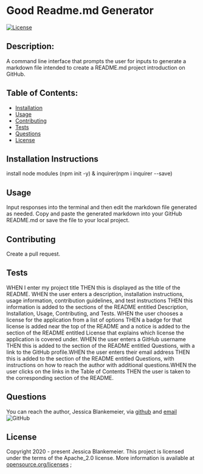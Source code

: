# Good Readme.md Generator
[![License](https://img.shields.io/badge/License-Apache%202.0-blue.svg)](https://opensource.org/licenses/Apache-2.0)
## Description:  
 A command line interface that prompts the user for inputs to generate a markdown file intended to create a README.md project introduction on GitHub.

    
## Table of Contents:
* [Installation](#installation-instructions)
* [Usage](#usage)
* [Contributing](#contributing)
* [Tests](#tests)
* [Questions](#questions)
* [License](#license-info)

## Installation Instructions
install node modules (npm init -y) &  inquirer(npm i inquirer --save)

## Usage
Input responses into the terminal and then edit the markdown file generated as needed. Copy and paste the generated markdown into your GitHub README.md or save the file to your local project. 

## Contributing
Create a pull request. 

## Tests
WHEN I enter my project title THEN this is displayed as the title of the README. WHEN the user enters a description, installation instructions, usage information, contribution guidelines, and test instructions THEN this information is added to the sections of the README entitled Description, Installation, Usage, Contributing, and Tests. WHEN the user chooses a license for the application from a list of options THEN a badge for that license is added near the top of the README and a notice is added to the section of the README entitled License that explains which license the application is covered under. WHEN the user enters a GitHub username THEN this is added to the section of the README entitled Questions, with a link to the GitHub profile.WHEN the user enters their email address THEN this is added to the section of the README entitled Questions, with instructions on how to reach the author with additional questions.WHEN the user clicks on the links in the Table of Contents THEN the user is taken to the corresponding section of the README.

## Questions
You can reach the author, Jessica Blankemeier,  via [github](http://github.com/jessicablank) and [email](mailto:jessicablankemeier@gmail.com)
![GitHub](https://img.shields.io/github/followers/jessicablank?label=follow&style=social)

## License
Copyright 2020 - present Jessica Blankemeier.
This project is licensed under the terms of the Apache_2.0 license. 
More information is available at [opensource.org/licenses](https://opensource.org/licenses/Apache-2.0)
;